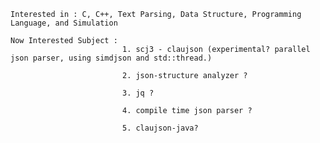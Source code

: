     Interested in : C, C++, Text Parsing, Data Structure, Programming Language, and Simulation
    
    Now Interested Subject : 
                             1. scj3 - claujson (experimental? parallel json parser, using simdjson and std::thread.)
                                
                             2. json-structure analyzer ?
               
                             3. jq ? 

                             4. compile time json parser ?
                             
                             5. claujson-java?
